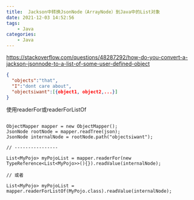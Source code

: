 ```yaml
---
title:  Jackson中转换JsonNode（ArrayNode）到Java中的List对象
date: 2021-12-03 14:52:56
tags:
    - Java
categories:
    - Java
---
```




https://stackoverflow.com/questions/48287292/how-do-you-convert-a-jackson-jsonnode-to-a-list-of-some-user-defined-object

```json
{
  "objects":"that",
  "I":"dont care about",
  "objectsiwant":[{object1, object2,...}]
}
```


<!-- more -->


使用readerFor或readerForListOf

```

ObjectMapper mapper = new ObjectMapper();
JsonNode rootNode = mapper.readTree(json);
JsonNode internalNode = rootNode.path("objectsiwant");

// ----------------

List<MyPojo> myPojoList = mapper.readerFor(new TypeReference<List<MyPojo>>(){}).readValue(internalNode);

// 或者

List<MyPojo> myPojoList = mapper.readerForListOf(MyPojo.class).readValue(internalNode);
```
